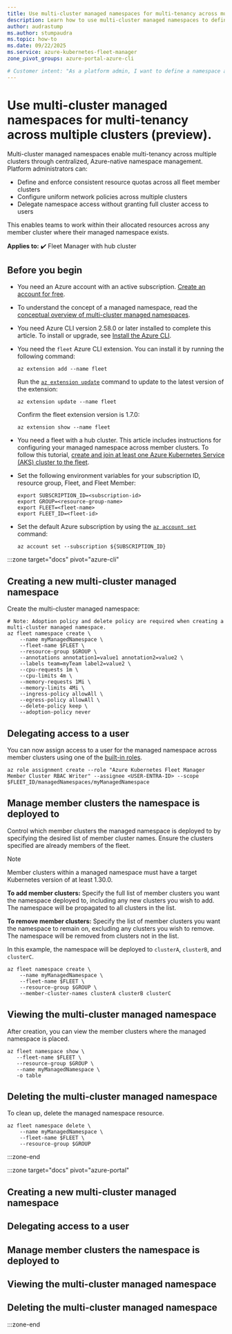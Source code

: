 ```yaml
---
title: Use multi-cluster managed namespaces for multi-tenancy across multiple clusters (preview).
description: Learn how to use multi-cluster managed namespaces to define resource quotas and network policies as well as delegate user access for namespaces on multiple clusters.
author: audrastump
ms.author: stumpaudra
ms.topic: how-to
ms.date: 09/22/2025
ms.service: azure-kubernetes-fleet-manager
zone_pivot_groups: azure-portal-azure-cli

# Customer intent: "As a platform admin, I want to define a namespace and deploy it across selected fleet clusters so I can delegate application teams access to resources on any cluster where the namespace exists."
---
```

# Use multi-cluster managed namespaces for multi-tenancy across multiple clusters (preview).
Multi-cluster managed namespaces enable multi-tenancy across multiple clusters through centralized, Azure-native namespace management. Platform administrators can:

* Define and enforce consistent resource quotas across all fleet member clusters
* Configure uniform network policies across multiple clusters
* Delegate namespace access without granting full cluster access to users

This enables teams to work within their allocated resources across any member cluster where their managed namespace exists.

**Applies to:** :heavy_check_mark: Fleet Manager with hub cluster

## Before you begin
* You need an Azure account with an active subscription. [Create an account for free](https://azure.microsoft.com/free/?WT.mc_id=A261C142F).

* To understand the concept of a managed namespace, read the [conceptual overview of multi-cluster managed namespaces](./concepts-fleet-managed-namespace.md).

* You need Azure CLI version 2.58.0 or later installed to complete this article. To install or upgrade, see [Install the Azure CLI][az-aks-install-cli].

* You need the `fleet` Azure CLI extension. You can install it by running the following command:

  ```azurecli-interactive
  az extension add --name fleet
  ```

  Run the [`az extension update`][az-extension-update] command to update to the latest version of the extension:

  ```azurecli-interactive
  az extension update --name fleet
  ```
  
  Confirm the fleet extension version is 1.7.0:

  ```azurecli-interactive
  az extension show --name fleet
  ```

* You need a fleet with a hub cluster. This article includes instructions for configuring your managed namespace across member clusters. To follow this tutorial, [create and join at least one Azure Kubernetes Service (AKS) cluster to the fleet](./quickstart-create-fleet-and-members.md).

* Set the following environment variables for your subscription ID, resource group, Fleet, and Fleet Member:

  ```azurecli-interactive
  export SUBSCRIPTION_ID=<subscription-id>
  export GROUP=<resource-group-name>
  export FLEET=<fleet-name>
  export FLEET_ID=<fleet-id>
  ```

* Set the default Azure subscription by using the [`az account set`][az-account-set] command:

  ```azurecli-interactive
  az account set --subscription ${SUBSCRIPTION_ID}
  ```

:::zone target="docs" pivot="azure-cli"

## Creating a new multi-cluster managed namespace 

Create the multi-cluster managed namespace:

```azurecli-interactive
# Note: Adoption policy and delete policy are required when creating a multi-cluster managed namespace.
az fleet namespace create \ 
    --name myManagedNamespace \ 
    --fleet-name $FLEET \
    --resource-group $GROUP \
    --annotations annotation1=value1 annotation2=value2 \
    --labels team=myTeam label2=value2 \
    --cpu-requests 1m \
    --cpu-limits 4m \
    --memory-requests 1Mi \
    --memory-limits 4Mi \
    --ingress-policy allowAll \
    --egress-policy allowAll \
    --delete-policy keep \
    --adoption-policy never
```

## Delegating access to a user
You can now assign access to a user for the managed namespace across member clusters using one of the [built-in roles](./concepts-fleet-managed-namespace.md#multi-cluster-managed-namespace-built-in-roles).

```azurecli-interactive
az role assignment create --role "Azure Kubernetes Fleet Manager Member Cluster RBAC Writer" --assignee <USER-ENTRA-ID> --scope $FLEET_ID/managedNamespaces/myManagedNamespace
```

## Manage member clusters the namespace is deployed to
Control which member clusters the managed namespace is deployed to by specifying the desired list of member cluster names. Ensure the clusters specified are already members of the fleet.

> [!NOTE]
> Member clusters within a managed namespace must have a target Kubernetes version of at least 1.30.0.

**To add member clusters:**
Specify the full list of member clusters you want the namespace deployed to, including any new clusters you wish to add. The namespace will be propagated to all clusters in the list.

**To remove member clusters:**
Specify the list of member clusters you want the namespace to remain on, excluding any clusters you wish to remove. The namespace will be removed from clusters not in the list.

In this example, the namespace will be deployed to `clusterA`, `clusterB`, and `clusterC`.

```azurecli-interactive
az fleet namespace create \
    --name myManagedNamespace \
    --fleet-name $FLEET \
    --resource-group $GROUP \
    --member-cluster-names clusterA clusterB clusterC
```

## Viewing the multi-cluster managed namespace
After creation, you can view the member clusters where the managed namespace is placed.

```azurecli-interactive
az fleet namespace show \
   --fleet-name $FLEET \
   --resource-group $GROUP \
   --name myManagedNamespace \
   -o table
```

## Deleting the multi-cluster managed namespace
To clean up, delete the managed namespace resource.

```azurecli-interactive
az fleet namespace delete \
    --name myManagedNamespace \
    --fleet-name $FLEET \
    --resource-group $GROUP
```
:::zone-end

:::zone target="docs" pivot="azure-portal"
## Creating a new multi-cluster managed namespace 
## Delegating access to a user
## Manage member clusters the namespace is deployed to
## Viewing the multi-cluster managed namespace
## Deleting the multi-cluster managed namespace
:::zone-end

<!-- INTERNAL LINKS -->
[az-aks-install-cli]: /cli/azure/aks#az-aks-install-cli
[az-extension-update]: /cli/azure/extension#az-extension-update
[az-account-set]: /cli/azure/account#az_account_set





